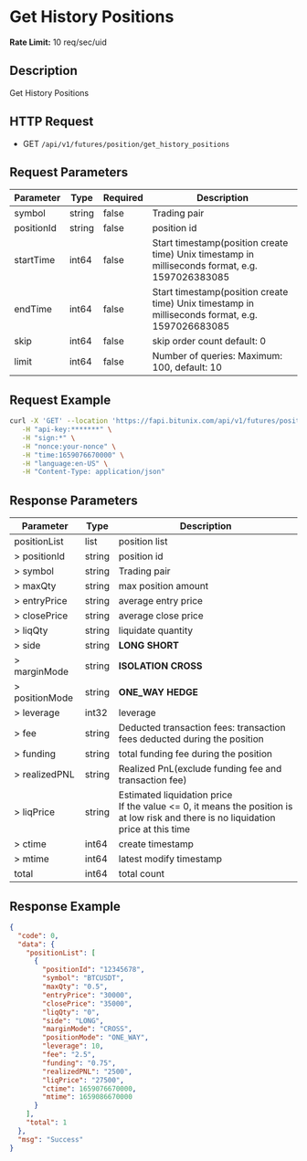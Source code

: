 # Get History Positions

**Rate Limit:** 10 req/sec/uid

## Description

Get History Positions

## HTTP Request

* GET `/api/v1/futures/position/get_history_positions`

## Request Parameters

| Parameter  | Type   | Required | Description                                                                                     |
|------------|--------|----------|-------------------------------------------------------------------------------------------------|
| symbol     | string | false    | Trading pair                                                                                    |
| positionId | string | false    | position id                                                                                     |
| startTime  | int64  | false    | Start timestamp(position create time) Unix timestamp in milliseconds format, e.g. 1597026383085 |
| endTime    | int64  | false    | Start timestamp(position create time) Unix timestamp in milliseconds format, e.g. 1597026683085 |
| skip       | int64  | false    | skip order count default: 0                                                                     |
| limit      | int64  | false    | Number of queries: Maximum: 100, default: 10                                                    |

## Request Example

```bash
curl -X 'GET' --location 'https://fapi.bitunix.com/api/v1/futures/position/get_history_positions?symbol=BTCUSDT' \
   -H "api-key:*******" \
   -H "sign:*" \
   -H "nonce:your-nonce" \
   -H "time:1659076670000" \
   -H "language:en-US" \
   -H "Content-Type: application/json"
```

## Response Parameters

| Parameter      | Type   | Description                                                                                                                           |
|----------------|--------|---------------------------------------------------------------------------------------------------------------------------------------|
| positionList   | list   | position list                                                                                                                         |
| > positionId   | string | position id                                                                                                                           |
| > symbol       | string | Trading pair                                                                                                                          |
| > maxQty       | string | max position amount                                                                                                                   |
| > entryPrice   | string | average entry price                                                                                                                   |
| > closePrice   | string | average close price                                                                                                                   |
| > liqQty       | string | liquidate quantity                                                                                                                    |
| > side         | string | **LONG** **SHORT**                                                                                                                    |
| > marginMode   | string | **ISOLATION** **CROSS**                                                                                                               |
| > positionMode | string | **ONE_WAY** **HEDGE**                                                                                                                 |
| > leverage     | int32  | leverage                                                                                                                              |
| > fee          | string | Deducted transaction fees: transaction fees deducted during the position                                                              |
| > funding      | string | total funding fee during the position                                                                                                 |
| > realizedPNL  | string | Realized PnL(exclude funding fee and transaction fee)                                                                                 |
| > liqPrice     | string | Estimated liquidation price<br>If the value <= 0, it means the position is at low risk and there is no liquidation price at this time |
| > ctime        | int64  | create timestamp                                                                                                                      |
| > mtime        | int64  | latest modify timestamp                                                                                                               |
| total          | int64  | total count                                                                                                                           |

## Response Example

```json
{
  "code": 0,
  "data": {
    "positionList": [
      {
        "positionId": "12345678",
        "symbol": "BTCUSDT",
        "maxQty": "0.5",
        "entryPrice": "30000",
        "closePrice": "35000",
        "liqQty": "0",
        "side": "LONG",
        "marginMode": "CROSS",
        "positionMode": "ONE_WAY",
        "leverage": 10,
        "fee": "2.5",
        "funding": "0.75",
        "realizedPNL": "2500",
        "liqPrice": "27500",
        "ctime": 1659076670000,
        "mtime": 1659086670000
      }
    ],
    "total": 1
  },
  "msg": "Success"
}
```
